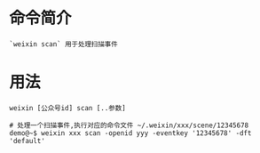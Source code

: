 # 命令简介 

    `weixin scan` 用于处理扫描事件

# 用法

    weixin [公众号id] scan [..参数]

    # 处理一个扫描事件,执行对应的命令文件 ~/.weixin/xxx/scene/12345678
    demo@~$ weixin xxx scan -openid yyy -eventkey '12345678' -dft 'default'
    
    
     
